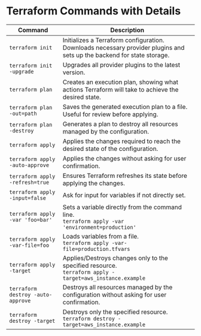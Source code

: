 # Terraform Commands with Details

| Command                           | Description                                                                                                            |
| --------------------------------- | ---------------------------------------------------------------------------------------------------------------------- |
| `terraform init`                  | Initializes a Terraform configuration. Downloads necessary provider plugins and sets up the backend for state storage. |
| `terraform init -upgrade`         | Upgrades all provider plugins to the latest version.                                                                   |
| `terraform plan`                  | Creates an execution plan, showing what actions Terraform will take to achieve the desired state.                      |
| `terraform plan -out=path`        | Saves the generated execution plan to a file. Useful for review before applying.                                       |
| `terraform plan -destroy`         | Generates a plan to destroy all resources managed by the configuration.                                                |
| `terraform apply`                 | Applies the changes required to reach the desired state of the configuration.                                          |
| `terraform apply -auto-approve`   | Applies the changes without asking for user confirmation.                                                              |
| `terraform apply -refresh=true`   | Ensures Terraform refreshes its state before applying the changes.                                                     |
| `terraform apply -input=false`    | Ask for input for variables if not directly set.                                                                       |
| `terraform apply -var 'foo=bar'`  | Sets a variable directly from the command line. </br>`terraform apply -var 'environment=production'`                   |
| `terraform apply -var-file=foo`   | Loads variables from a file.  </br> `terraform apply -var-file=production.tfvars`                                      |
| `terraform apply -target`         | Applies/Destroys changes only to the specified resource.  </br> `terraform apply -target=aws_instance.example`         |
| `terraform destroy -auto-approve` | Destroys all resources managed by the configuration without asking for user confirmation.                              |
| `terraform destroy -target`       | Destroys only the specified resource.   </br> `terraform destroy -target=aws_instance.example`                         |
